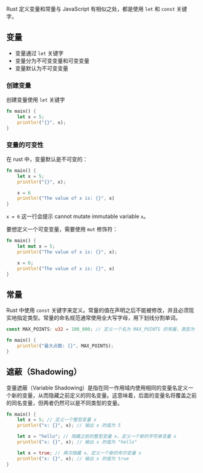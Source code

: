 Rust 定义变量和常量与 JavaScript 有相似之处，都是使用 `let` 和 `const` 关键字。

## 变量

- 变量通过 `let` 关键字
- 变量分为不可变变量和可变变量
- 变量默认为不可变变量

### 创建变量

创建变量使用 `let` 关键字

```rust
fn main() {
	let x = 5;
	println!("{}", x);
}
```

### 变量的可变性

在 rust 中，变量默认是不可变的：

```rust
fn main() {
	let x = 5;
	println!("{}", x);

	x = 6
	println!("The value of x is: {}", x)
}
```

`x = 6`  这一行会提示 cannot mutate immutable variable `x`。

要想定义一个可变变量，需要使用 `mut` 修饰符：

```rust
fn main() {
    let mut x = 5;
    println!("The value of x is: {}", x);

    x = 6;
    println!("The value of x is: {}", x)
}
```



## 常量

Rust 中使用 `const` 关键字来定义。常量的值在声明之后不能被修改，并且必须现实地指定类型。常量的命名规范通常使用全大写字母，用下划线分割单词。

```rust
const MAX_POINTS: u32 = 100_000; // 定义一个名为 MAX_POINTS 的常量，类型为 u32，值为 100,000

fn main() {
    println!("最大点数: {}", MAX_POINTS);
}
```

## 遮蔽（Shadowing）

变量遮蔽（Variable Shadowing）是指在同一作用域内使用相同的变量名定义一个新的变量，从而隐藏之前定义的同名变量。这意味着，后面的变量名将覆盖之前的同名变量，但两者仍然可以是不同类型的变量。

```rust
fn main() {
    let x = 5; // 定义一个整型变量 x
    println!("x: {}", x); // 输出 x 的值为 5

    let x = "hello"; // 隐藏之前的整型变量 x，定义一个新的字符串变量 x
    println!("x: {}", x); // 输出 x 的值为 "hello"

    let x = true; // 再次隐藏 x，定义一个新的布尔变量 x
    println!("x: {}", x); // 输出 x 的值为 true
}
```